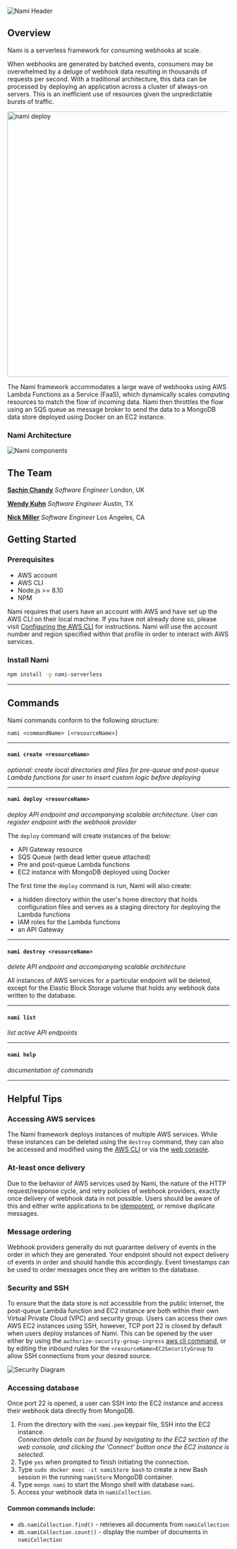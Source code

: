 ![Nami Header](https://i.imgur.com/WI3bJSx.png)

## Overview

Nami is a serverless framework for consuming webhooks at scale.

When webhooks are generated by batched events, consumers may be overwhelmed by a deluge of webhook data resulting in thousands of requests per second. With a traditional architecture, this data can be processed by deploying an application across a cluster of always-on servers. This is an inefficient use of resources given the unpredictable bursts of traffic.

<img src="https://i.imgur.com/00Yy8JA.gif" width="600" alt="nami deploy" />

The Nami framework accommodates a large wave of webhooks using AWS Lambda Functions as a Service (FaaS), which dynamically scales computing resources to match the flow of incoming data. Nami then throttles the flow using an SQS queue as message broker to send the data to a MongoDB data store deployed using Docker on an EC2 instance.

### Nami Architecture

![Nami components](https://i.imgur.com/FEghmSi.png)

## The Team
**[Sachin Chandy](https://sachinmc.github.io)** *Software Engineer* London, UK

**[Wendy Kuhn](https://wendykuhn.io)** *Software Engineer* Austin, TX

**[Nick Miller](https://nickmiller11.github.io)** *Software Engineer* Los Angeles, CA

## Getting Started

### Prerequisites
* AWS account
* AWS CLI
* Node.js >= 8.10
* NPM

Nami requires that users have an account with AWS and have set up the AWS CLI on their local machine.  If you have not already done so, please visit [Configuring the AWS CLI](https://docs.aws.amazon.com/cli/latest/userguide/cli-chap-configure.html) for instructions.  Nami will use the account number and region specified within that profile in order to interact with AWS services.

### Install Nami
``` bash
npm install -g nami-serverless
```
---

## Commands

Nami commands conform to the following structure:
```
nami <commandName> [<resourceName>]
```

---

#### `nami create <resourceName>`
*optional: create local directories and files for pre-queue and post-queue Lambda functions for user to insert custom logic before deploying*

---

#### `nami deploy <resourceName>`
*deploy API endpoint and accompanying scalable architecture. User can register endpoint with the webhook provider*

The `deploy` command will create instances of the below:
- API Gateway resource
- SQS Queue (with dead letter queue attached)
- Pre and post-queue Lambda functions
- EC2 instance with MongoDB deployed using Docker

The first time the `deploy` command is run, Nami will also create:
- a hidden directory within the user's home directory that holds configuration files and serves as a staging directory for deploying the Lambda functions
- IAM roles for the Lambda functions
- an API Gateway

---

#### `nami destroy <resourceName>`
*delete API endpoint and accompanying scalable architecture*

All instances of AWS services for a particular endpoint will be deleted, except for the Elastic Block Storage volume that holds any webhook data written to the database.

---

#### `nami list`
*list active API endpoints*

---

#### `nami help`
*documentation of commands*

---

## Helpful Tips

### Accessing AWS services

The Nami framework deploys instances of multiple AWS services. While these instances can be deleted using the `destroy` command, they can also be accessed and modified using the [AWS CLI](https://docs.aws.amazon.com/cli/index.html) or via the [web console](https://console.aws.amazon.com/console/home).

### At-least once delivery

Due to the behavior of AWS services used by Nami, the nature of the HTTP request/response cycle, and retry policies of webhook providers, exactly once delivery of webhook data in not possible. Users should be aware of this and either write applications to be [idempotent](https://en.wikipedia.org/wiki/Idempotence), or remove duplicate messages.

### Message ordering

Webhook providers generally do not guarantee delivery of events in the order in which they are generated. Your endpoint should not expect delivery of events in order and should handle this accordingly. Event timestamps can be used to order messages once they are written to the database.

### Security and SSH

To ensure that the data store is not accessible from the public internet, the post-queue Lambda function and EC2 instance are both within their own Virtual Private Cloud (VPC) and security group. Users can access their own AWS EC2 instances using SSH, however, TCP port 22 is closed by default when users deploy instances of Nami. This can be opened by the user either by using the `authorize-security-group-ingress` [aws cli command](https://docs.aws.amazon.com/cli/latest/reference/ec2/authorize-security-group-ingress.html), or by editing the inbound rules for the `<resourceName>EC2SecurityGroup` to allow SSH connections from your desired source.

![Security Diagram](https://i.imgur.com/Lo7dYMo.png)

### Accessing database

Once port 22 is opened, a user can SSH into the EC2 instance and access their webhook data directly from MongoDB.

1. From the directory with the `nami.pem` keypair file, SSH into the EC2 instance.<br />
*Connection details can be found by navigating to the EC2 section of the web console, and clicking the 'Connect' button once the EC2 instance is selected.*
2. Type `yes` when prompted to finish initiating the connection.
3. Type `sudo docker exec -it namiStore bash` to create a new Bash session in the running `namiStore` MongoDB container.
4. Type `mongo nami` to start the Mongo shell with database `nami`.
5. Access your webhook data in `namiCollection`.

#### Common commands include:
  - `db.namiCollection.find()` - retrieves all documents from `namiCollection`
  - `db.namiCollection.count()` - display the number of documents in `namiCollection`
